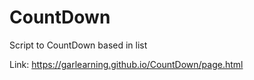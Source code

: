 # CountDown
Script to CountDown based in list

Link: https://garlearning.github.io/CountDown/page.html

